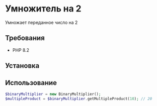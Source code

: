 # Умножитель на 2

Умножает переданное число на 2

## Требования
- PHP 8.2

## Установка


## Использование
```php
$binaryMultiplier = new BinaryMultiplier();
$multipleProduct = $binaryMultiplier.getMultipleProduct(10); // 20
```